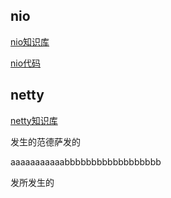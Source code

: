 ## nio

[nio知识库](https://www.yuque.com/zhoujie-kegd0/uo274s)

[nio代码](./netty-action)



## netty

[netty知识库](https://www.yuque.com/zhoujie-kegd0/uo274s)


发生的范德萨发的

aaaaaaaaaaabbbbbbbbbbbbbbbbbb


发所发生的
